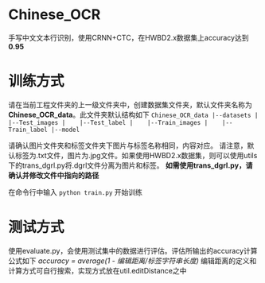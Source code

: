 # Chinese_OCR
手写中文文本行识别，使用CRNN+CTC，在HWBD2.x数据集上accuracy达到**0.95**

# 训练方式
请在当前工程文件夹的上一级文件夹中，创建数据集文件夹，默认文件夹名称为**Chinese_OCR_data**。此文件夹默认结构如下
`Chinese_OCR_data
  |--datasets
  |    |--Test_images
  |    |--Test_label
  |    |--Train_images
  |    |--Train_label
  |--model ` 

请确认图片文件夹和标签文件夹下图片与标签名称相同，内容对应。
请注意，默认标签为.txt文件，图片为.jpg文件。如果使用HWBD2.x数据集，则可以使用utils下的trans_dgrl.py将.dgrl文件分离为图片和标签。
**如需使用trans_dgrl.py，请确认并修改文件中指向的路径**

在命令行中输入
`python train.py`
开始训练

# 测试方式
使用evaluate.py，会使用测试集中的数据进行评估。评估所输出的accuracy计算公式如下
*accuracy = average(1 - 编辑距离/标签字符串长度)*
编辑距离的定义和计算方式可自行搜索，实现方式放在util.editDistance之中
